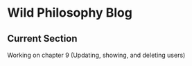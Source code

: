 # Wild Philosophy Blog

## Current Section
Working on chapter 9 (Updating, showing, and deleting users)